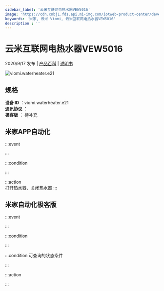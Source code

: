 ```yaml
---
sidebar_label: '云米互联网电热水器VEW5016'
image: 'https://cdn.cnbj1.fds.api.mi-img.com/iotweb-product-center/developer_159849440393747jftInN.png?GalaxyAccessKeyId=AKVGLQWBOVIRQ3XLEW&Expires=9223372036854775807&Signature=wCGTRJuHGNOLlwDTWUo4pPCb62Y='
keywords: '米家, 云米 Viomi, 云米互联网电热水器VEW5016'
description : ''
---
```

# 云米互联网电热水器VEW5016

2020/9/17 发布 | [产品百科](https://home.mi.com/webapp/content/baike/product/index.html?model=viomi.waterheater.e21/) | [说明书](https://home.mi.com/views/introduction.html?model=viomi.waterheater.e21&region=cn)

![viomi.waterheater.e21](https://cdn.cnbj1.fds.api.mi-img.com/iotweb-product-center/developer_159849440393747jftInN.png?GalaxyAccessKeyId=AKVGLQWBOVIRQ3XLEW&Expires=9223372036854775807&Signature=wCGTRJuHGNOLlwDTWUo4pPCb62Y=)

## 规格  
> 
**设备 ID** ：viomi.waterheater.e21  
**通讯协议** ：  
**极客版**  ： 待补充 


## 米家APP自动化  

:::event  

:::

:::condition  

:::

:::action   
打开热水器、关闭热水器
:::

## 米家自动化极客版  

:::event  

:::

:::condition  

:::

:::condition 可查询的状态条件  

:::

:::action  

:::

        
